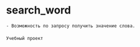 # search_word

```
- Возможность по запросу получить значение слова.
```

####
```
Учебный проект
```
